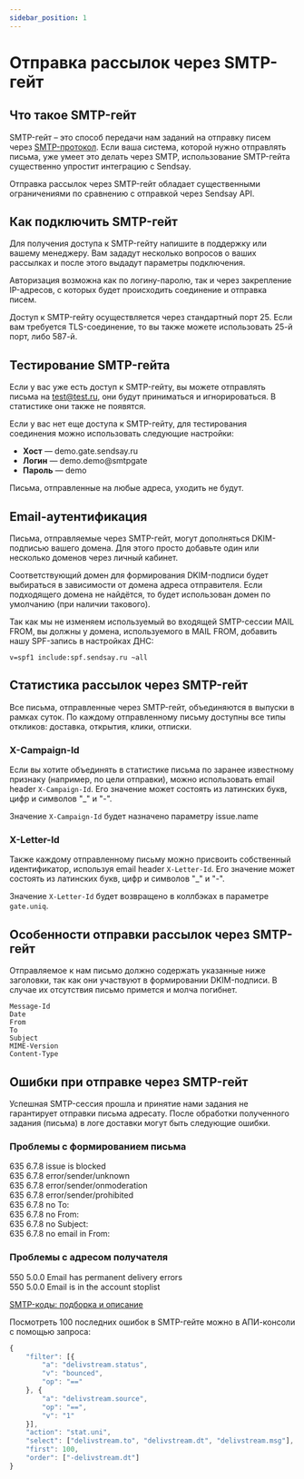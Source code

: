 ```yaml
---
sidebar_position: 1
---
```


# Отправка рассылок через SMTP-гейт

## Что такое SMTP-гейт

SMTP-гейт – это способ передачи нам заданий на отправку писем через [SMTP-протокол](https://ru.wikipedia.org/wiki/SMTP). Если ваша система, которой нужно отправлять письма, уже умеет это делать через SMTP, использование SMTP-гейта существенно упростит интеграцию с Sendsay.

Отправка рассылок через SMTP-гейт обладает существенными ограничениями по сравнению с отправкой через Sendsay API.

## Как подключить SMTP-гейт

Для получения доступа к SMTP-гейту напишите в поддержку или вашему менеджеру. Вам зададут несколько вопросов о ваших рассылках и после этого выдадут параметры подключения.

Авторизация возможна как по логину-паролю, так и через закрепление IP-адресов, с которых будет происходить соединение и отправка писем.

Доступ к SMTP-гейту осуществляется через стандартный порт 25. Если вам требуется TLS-соединение, то вы также можете использовать 25-й порт, либо 587-й.

## Тестирование SMTP-гейта

Если у вас уже есть доступ к SMTP-гейту, вы можете отправлять письма на test@test.ru, они будут приниматься и игнорироваться. В статистике они также не появятся.

Если у вас нет еще доступа к SMTP-гейту, для тестирования соединения можно использовать следующие настройки:

- **Хост** — demo.gate.sendsay.ru
- **Логин** — demo.demo@smtpgate
- **Пароль** — demo

Письма, отправленные на любые адреса, уходить не будут.

## Email-аутентификация

Письма, отправляемые через SMTP-гейт, могут дополняться DKIM-подписью вашего домена. Для этого просто добавьте один или несколько доменов через личный кабинет.

Соответствующий домен для формирования DKIM-подписи будет выбираться в зависимости от домена адреса отправителя. Если подходящего домена не найдётся, то будет использован домен по умолчанию (при наличии такового).

Так как мы не изменяем используемый во входящей SMTP-сессии MAIL FROM, вы должны у домена, используемого в MAIL FROM, добавить нашу SPF-запись в настройках ДНС:

```
v=spf1 include:spf.sendsay.ru ~all
```

## Статистика рассылок через SMTP-гейт

Все письма, отправленные через SMTP-гейт, объединяются в выпуски в рамках суток. По каждому отправленному письму доступны все типы откликов: доставка, открытия, клики, отписки.

### X-Campaign-Id

Если вы хотите объединять в статистике письма по заранее известному признаку (например, по цели отправки), можно использовать email header `X-Campaign-Id`. Его значение может состоять из латинских букв, цифр и символов "\_" и "-".

Значение `X-Campaign-Id` будет назначено параметру issue.name

### X-Letter-Id

Также каждому отправленному письму можно присвоить собственный идентификатор, используя email header `X-Letter-Id`. Его значение может состоять из латинских букв, цифр и символов "\_" и "-".

Значение `X-Letter-Id` будет возвращено в коллбэках в параметре `gate.uniq`.

## Особенности отправки рассылок через SMTP-гейт

Отправляемое к нам письмо должно содержать указанные ниже заголовки, так как они участвуют в формировании DKIM-подписи. В случае их отсутствия письмо примется и молча погибнет.

```
Message-Id
Date
From
To
Subject
MIME-Version
Content-Type
```

## Ошибки при отправке через SMTP-гейт

Успешная SMTP-сессия прошла и принятие нами задания не гарантирует отправки письма адресату. После обработки полученного задания (письма) в логе доставки могут быть следующие ошибки.

### Проблемы с формированием письма

635 6.7.8 issue is blocked <br/>
635 6.7.8 error/sender/unknown <br/>
635 6.7.8 error/sender/onmoderation <br/>
635 6.7.8 error/sender/prohibited <br/>
635 6.7.8 no To: <br/>
635 6.7.8 no From: <br/>
635 6.7.8 no Subject: <br/>
635 6.7.8 no email in From: <br/>

### Проблемы с адресом получателя

550 5.0.0 Email has permanent delivery errors <br/>
550 5.0.0 Email is in the account stoplist <br/>

[SMTP-коды: подборка и описание](https://docs.sendsay.ru/integrations/smtp-reply-codes)

Посмотреть 100 последних ошибок в SMTP-гейте можно в АПИ-консоли с помощью запроса:

<!-- prettier-ignore -->
```js
{
	"filter": [{
		"a": "delivstream.status",
		"v": "bounced",
		"op": "=="
	}, {
		"a": "delivstream.source",
		"op": "==",
		"v": "1"
	}],
	"action": "stat.uni",
	"select": ["delivstream.to", "delivstream.dt", "delivstream.msg"],
	"first": 100,
	"order": ["-delivstream.dt"]
}
```
